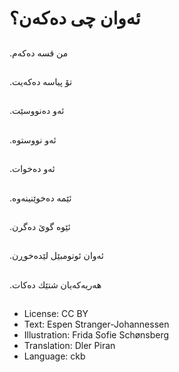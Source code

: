 # ئه‌وان چی ده‌كه‌ن؟

##
.من قسه‌ ده‌كه‌م

##
.تۆ پیاسه‌ ده‌كه‌یت

##
.ئه‌و ده‌نووسێت

##
.ئه‌و نووستوه‌

##
.ئه‌و ده‌خوات

##
.ئێمه‌ ده‌خوێنینه‌وه‌

##
.ئێوه‌ گوێ ده‌گرن

##
.ئه‌وان ئوتومبێل لێده‌خوڕن

##
.هه‌ریه‌كه‌یان شتێك ده‌كات

##
* License: CC BY
* Text: Espen Stranger-Johannessen
* Illustration: Frida Sofie Schønsberg
* Translation: Dler Piran
* Language: ckb
